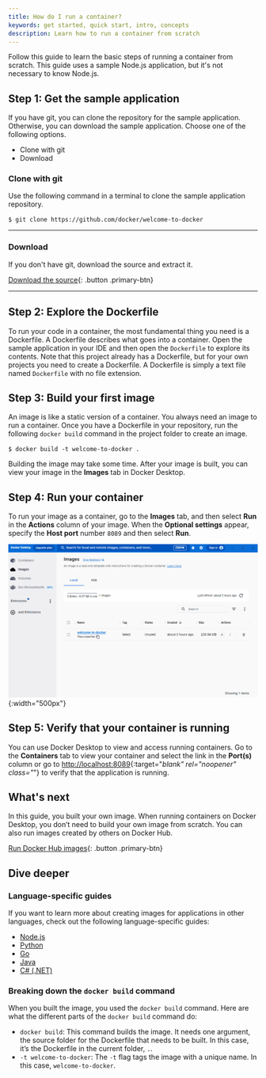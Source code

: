 ```yaml
---
title: How do I run a container?
keywords: get started, quick start, intro, concepts
description: Learn how to run a container from scratch
---
```


Follow this guide to learn the basic steps of running a container from scratch. This guide uses a sample Node.js application, but it's not necessary to know Node.js.

## Step 1: Get the sample application

If you have git, you can clone the repository for the sample application. Otherwise, you can download the sample application. Choose one of the following options.

   <ul class="nav nav-tabs">
     <li class="active"><a data-toggle="tab" data-target="#git">Clone with git</a></li>
     <li><a data-toggle="tab" data-target="#download">Download</a></li>
   </ul>
  <div class="tab-content">
  <div id="git" class="tab-pane fade in active" markdown="1">

### Clone with git

Use the following command in a terminal to clone the sample application repository.

```console
$ git clone https://github.com/docker/welcome-to-docker
```

   <hr>
  </div>
  <div id="download" class="tab-pane fade" markdown="1">

### Download

If you don't have git, download the source and extract it.

[Download the source](https://github.com/docker/welcome-to-docker/archive/refs/heads/main.zip){: .button .primary-btn}

   <hr>
  </div>
  </div>

## Step 2: Explore the Dockerfile

To run your code in a container, the most fundamental thing you need is a Dockerfile. A Dockerfile describes what goes into a container. Open the sample application in your IDE and then open the `Dockerfile` to explore its contents. Note that this project already has a Dockerfile, but for your own projects you need to create a Dockerfile. A Dockerfile is simply a text file named `Dockerfile` with no file extension.

## Step 3: Build your first image

An image is like a static version of a container. You always need an image to run a container. Once you have a Dockerfile in your repository, run the following `docker build` command in the project folder to create an image.

```console
$ docker build -t welcome-to-docker .
```

Building the image may take some time. After your image is built, you can view your image in the **Images** tab in Docker Desktop.

## Step 4: Run your container

To run your image as a container, go to the **Images** tab, and then select **Run** in the **Actions** column of your image. When the **Optional settings** appear, specify the **Host port** number `8089` and then select **Run**.

![Running an image in Docker Desktop](images/getting-started-run-image.gif){:width="500px"}

## Step 5: Verify that your container is running

You can use Docker Desktop to view and access running containers. Go to the **Containers** tab to view your container and select the link in the **Port(s)** column or go to [http://localhost:8089](http://localhost:8089){:target="_blank" rel="noopener" class="_"} to verify that the application is running.

## What's next

In this guide, you built your own image. When running containers on Docker Desktop, you don’t need to build your own image from scratch. You can also run images created by others on Docker Hub.

[Run Docker Hub images](./run-docker-hub-images.md){: .button .primary-btn}

## Dive deeper

### Language-specific guides

If you want to learn more about creating images for applications in other languages, check out the following language-specific guides:
 - [Node.js](../language/nodejs/index.md)
 - [Python](../language/python/index.md)
 - [Go](../language/golang/index.md)
 - [Java](../language/java/index.md)
 - [C# (.NET)](../language/dotnet/index.md)

### Breaking down the `docker build` command

When you built the image, you used the `docker build` command. Here are what the different parts of the `docker build` command do:
 - `docker build`: This command builds the image. It needs one argument, the source folder for the Dockerfile that needs to be built. In this case, it’s the Dockerfile in the current folder, `.`.
 - `-t welcome-to-docker`: The `-t` flag tags the image with a unique name. In this case, `welcome-to-docker`.
